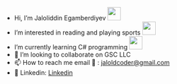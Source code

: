 - Hi, I’m Jaloliddin Egamberdiyev <image src="https://media2.giphy.com/media/hvRJCLFzcasrR4ia7z/giphy.gif" width="30">
- I’m interested in reading and playing sports <image src="https://media3.giphy.com/media/v1.Y2lkPTc5MGI3NjExYWhjNjE1cm14Y3BzdDBkb2o0c2UwbjB1MWlnNG5oOHBtYnMwdGQ5ciZlcD12MV9pbnRlcm5hbF9naWZfYnlfaWQmY3Q9cw/VDdh2wgmzsXAc7FCd7/giphy.gif" width="30">
- I’m currently learning C# programming <image src="https://media0.giphy.com/media/v1.Y2lkPTc5MGI3NjExYjNieGpzMWw0OWliYTRxNzE4ajdsd2ZpdmVmOHc5d2F4MHB0dDljcyZlcD12MV9pbnRlcm5hbF9naWZfYnlfaWQmY3Q9cw/EqIJGfyNyhTZpEPlxx/giphy.gif" width="30">
- 💞️ I’m looking to collaborate on GSC LLC
- 📫 How to reach me email 📧 : jaloldcoder@gmail.com
- 🔗 Linkedin: [Linkedin](https://www.linkedin.com/in/jaloliddin-egamberdiyev/)


<!---
jaloldcoder98/jaloldcoder98 is a ✨ special ✨ repository because its `README.md` (this file) appears on your GitHub profile.
You can click the Preview link to take a look at your changes.
--->
